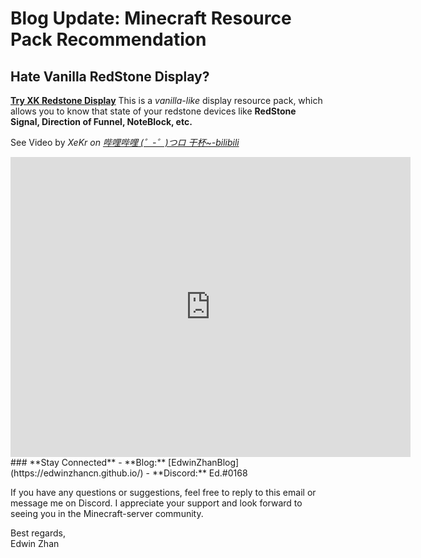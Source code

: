 # Blog Update: Minecraft Resource Pack Recommendation

## Hate Vanilla RedStone Display?

**[Try XK Redstone Display](https://modrinth.com/resourcepack/xk-redstone-display/version/3.6)**
This is a *vanilla-like*  display resource pack, which allows you to know that state of your redstone devices like **RedStone Signal, Direction of Funnel, NoteBlock, etc.**

See Video by *XeKr on [哔哩哔哩 (゜-゜)つロ 干杯~-bilibili](https://www.bilibili.com/video/BV1bb411J7hV/?spm_id_from=333.337.search-card.all.click&vd_source=22e103d2856d069401dd831ed1b5a2b2)*

<iframe src="https://www.bilibili.com/video/BV1bb411J7hV/?spm_id_from=333.337.search-card.all.click&vd_source=22e103d2856d069401dd831ed1b5a2b2"   width="640"   height="480"   scrolling="no"   border="2"   frameborder="no"   framespacing="0"   allowfullscreen="false"> </iframe>
### **Stay Connected**
- **Blog:** [EdwinZhanBlog](https://edwinzhancn.github.io/)
- **Discord:** Ed.#0168

If you have any questions or suggestions, feel free to reply to this email or message me on Discord. I appreciate your support and look forward to seeing you in the Minecraft-server community.

Best regards,  
Edwin Zhan